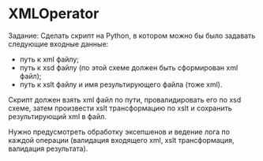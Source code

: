 # XMLOperator

Задание: Сделать скрипт на Python, в котором можно бы было задавать следующие входные данные:
- путь к xml файлу;
- путь к xsd файлу (по этой схеме должен быть сформирован xml файл);
- путь к xslt файлу и имя результирующего файла (тоже xml).

Скрипт должен взять xml файл по пути, провалидировать его по xsd схеме, затем произвести xslt трансформацию по xslt
и сохранить результирующий xml в файл.

Нужно предусмотреть обработку эксепшенов и ведение лога по каждой операции (валидация входящего xml, xslt трансформация,
валидация результата).

